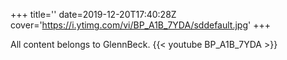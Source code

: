 +++
title=''
date=2019-12-20T17:40:28Z
cover='https://i.ytimg.com/vi/BP_A1B_7YDA/sddefault.jpg'
+++

All content belongs to GlennBeck.
{{< youtube BP_A1B_7YDA >}}
